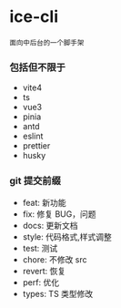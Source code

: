 # ice-cli

`面向中后台的一个脚手架`

### 包括但不限于

-   vite4
-   ts
-   vue3
-   pinia
-   antd
-   eslint
-   prettier
-   husky

### git 提交前缀

-   feat: 新功能
-   fix: 修复 BUG，问题
-   docs: 更新文档
-   style: 代码格式,样式调整
-   test: 测试
-   chore: 不修改 src
-   revert: 恢复
-   perf: 优化
-   types: TS 类型修改
